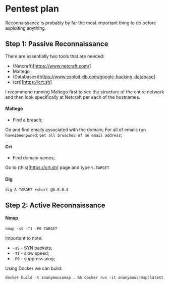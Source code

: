 # Pentest plan

Reconnaissance is probably by far the most important thing to do before exploiting anything.

## Step 1: Passive Reconnaissance

There are essentially two tools that are needed:
- (Netcraft)[https://www.netcraft.com/]
- Maltego
- (Databases)[https://www.exploit-db.com/google-hacking-database]
- (crt)[https://crt.sh]

I recommend running Maltego first to see the structure of the entire network and then
look specifically at Netcraft per each of the hostnames.

#### Maltego

- Find a breach;

Go and find emails associated with the domain;
For all of emails run `haveibeenpwned`;
`Get all breaches of an email address`;

#### Crt

- Find domain names;

Go to (this)[https://crt.sh] page and type
`%.TARGET`

#### Dig

`dig A TARGET +short @8.8.8.8`

## Step 2: Active Reconnaissance

#### Nmap

`nmap -sS -T1 -P0 TARGET`

Important to note:
- `-sS` - SYN packets;
- `-T1` - slow speed;
- `-P0` - suppress ping;


Using Docker we can build:
```
docker build -t anonymousnmap . && docker run -it anonymousnmap:latest
```
